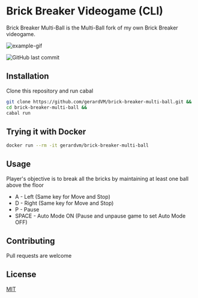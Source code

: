 # Brick Breaker Videogame (CLI)

Brick Breaker Multi-Ball is the Multi-Ball fork of my own Brick Breaker videogame.

![example-gif](example.gif)

![GitHub last commit](https://img.shields.io/github/last-commit/gerardVM/brick-breaker-multi-ball)

## Installation

Clone this repository and run cabal

```bash
git clone https://github.com/gerardVM/brick-breaker-multi-ball.git &&
cd brick-breaker-multi-ball &&
cabal run
```

## Trying it with Docker

```bash
docker run --rm -it gerardvm/brick-breaker-multi-ball
```

## Usage

Player's objective is to break all the bricks by maintaining at least one ball above the floor

- A - Left (Same key for Move and Stop) 
- D - Right (Same key for Move and Stop) 
- P - Pause
- SPACE - Auto Mode ON (Pause and unpause game to set Auto Mode OFF)

## Contributing

Pull requests are welcome

## License

[MIT](LICENSE.txt)
